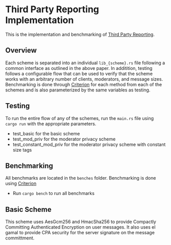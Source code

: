 # Third Party Reporting Implementation
This is the implementation and benchmarking of [Third Party Reporting](https://github.com/SabaEskandarian/ThirdPartyReporting).

## Overview
Each scheme is separated into an individual `lib_{scheme}.rs` file following a common interface as outlined in the above paper. In additition, testing follows a configurable flow that can be used to verify that the scheme works with an arbitrary number of clients, moderators, and message sizes. Benchmarking is done through [Criterion](https://github.com/bheisler/criterion.rs) for each method from each of the schemes and is also parameterized by the same variables as testing. 

## Testing
To run the entire flow of any of the schemes, run the `main.rs` file using `cargo run` with the appropriate parameters.
- test_basic for the basic scheme
- test_mod_priv for the moderator privacy scheme
- test_constant_mod_priv for the moderator privacy scheme with constant size tags

## Benchmarking
All benchmarks are located in the `benches` folder. Benchmarking is done using [Criterion](https://github.com/bheisler/criterion.rs)
- Run `cargo bench` to run all benchmarks

## Basic Scheme
This scheme uses AesGcm256 and HmacSha256 to provide Compactly Committing Authenticated Encryption on user messages. It also uses el gamal to provide CPA security for the server signature on the message committment.

